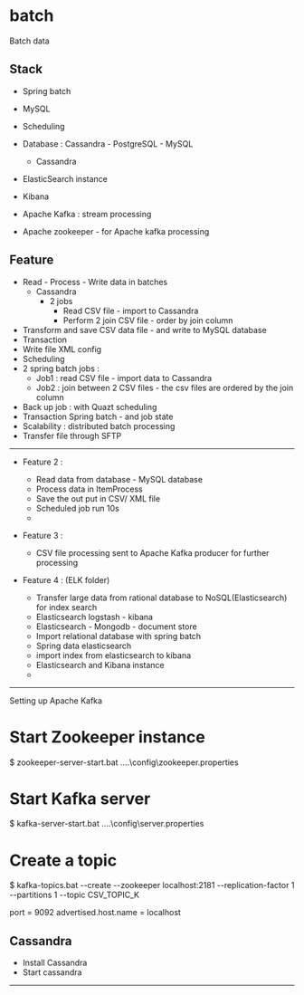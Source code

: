 # batch
Batch data 


## Stack 
+ Spring batch 
+ MySQL 
+ Scheduling 
+ Database : Cassandra - PostgreSQL - MySQL
    + Cassandra  

+ ElasticSearch instance 
+ Kibana 
+ Apache Kafka : stream processing 
+ Apache zookeeper - for Apache kafka processing 



## Feature 
+ Read - Process - Write data in batches 
    + Cassandra 
        + 2 jobs 
            + Read CSV file - import to Cassandra 
            + Perform 2 join CSV file - order by join column 
+ Transform and save CSV data file - and write to MySQL database 
+ Transaction 
+ Write file XML config 
+ Scheduling 
+ 2 spring batch jobs : 
    + Job1 : read CSV file - import data to Cassandra 
    + Job2 : join between 2 CSV files - the csv files are ordered by the join column
+ Back up job : with Quazt scheduling 
+ Transaction Spring batch - and job state
+ Scalability : distributed batch processing  
+ Transfer file through SFTP



---
+ Feature 2 : 
    + Read data from database - MySQL database 
    + Process data in ItemProcess 
    + Save the out put  in CSV/ XML file 
    + Scheduled job run 10s 
    + 
    
+ Feature 3 : 
    + CSV file processing sent to Apache Kafka producer for further processing  
    
+ Feature 4 : (ELK folder)
    + Transfer large data from rational database to NoSQL(Elasticsearch) for index search 
    + Elasticsearch logstash - kibana 
    + Elasticsearch - Mongodb - document store 
    + Import relational database with spring batch 
    + Spring data elasticsearch 
    + import index from elasticsearch to kibana 
    + Elasticsearch and Kibana instance 
    + 
    
    
    

--------- 



Setting up Apache Kafka
  # Start Zookeeper instance 
  $ zookeeper-server-start.bat ..\..\config\zookeeper.properties
  
  # Start Kafka server
  $ kafka-server-start.bat ..\..\config\server.properties
  
  # Create a topic
  $ kafka-topics.bat --create --zookeeper localhost:2181 --replication-factor 1 --partitions 1 --topic CSV_TOPIC_K
  

port = 9092
advertised.host.name = localhost 


## Cassandra 

+ Install Cassandra 
+ Start cassandra  


----- 


